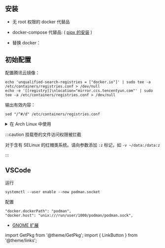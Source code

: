 ## 安装

- 无 root 权限的 docker 代替品

  <GetPkg name="podman" apt dnf pacman />

- <p>docker-compose 代替品:
  ( <a href="/docs/dev/modern-cli/pipx" target="_blank">pipx 的安装</a> )</p>

  <GetPkg name="podman-compose" dnf pacman pipx />

- 替换 docker：

  <GetPkg name="podman-docker" dnf apt pacman />

## 初始配置

配置腾讯云镜像：

```shell
echo 'unqualified-search-registries = ["docker.io"]' | sudo tee -a /etc/containers/registries.conf > /dev/null
echo -e '[[registry]]\nlocation="mirror.ccs.tencentyun.com"' | sudo tee -a /etc/containers/registries.conf > /dev/null
```

输出有效内容：

    sed "/^#/d" /etc/containers/registries.conf

 <details className="let-details-to-gray">
<summary>在 Arch Linux 中使用</summary>

摘自 [ArchWiki](https://wiki.archlinux.org/title/Podman#Rootless_Podman):

```bash
sudo touch /etc/subuid /etc/subgid
sudo usermod --add-subuids 100000-165535 --add-subgids 100000-165535 `whoami`
podman system migrate
```

</details>

:::caution 挂载卷的文件访问权限被拦截

对于含有 SELinux 的红帽类系统。请向参数添加 `:z` 标记，如 `-v ~/data:/data:z`

:::

## VSCode

<LinkButton outline href="vscode:extension/ms-azuretools.vscode-docker" name="安装" />

运行

    systemctl --user enable --now podman.socket

配置

    "docker.dockerPath": "podman",
    "docker.host": "unix:///run/user/1000/podman/podman.sock",

- [GNOME 扩展](https://extensions.gnome.org/extension/1500/containers/)

import GetPkg from '@theme/GetPkg';
import { LinkButton } from '@theme/links';
